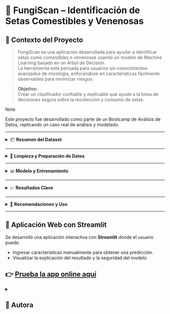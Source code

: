 # 🍄 FungiScan – Identificación de Setas Comestibles y Venenosas

## 🧩 Contexto del Proyecto

> FungiScan es una aplicación desarrollada para ayudar a identificar setas como comestibles o venenosas usando un modelo de Machine Learning basado en un Árbol de Decisión.  
La herramienta está pensada para usuarios sin conocimientos avanzados de micología, enfocándose en características fácilmente observables para minimizar riesgos.

> **Objetivo:**  
> Crear un clasificador confiable y explicable que ayude a la toma de decisiones segura sobre la recolección y consumo de setas.

> [!NOTE]  
> Este proyecto fue desarrollado como parte de un Bootcamp de Análisis de Datos, replicando un caso real de análisis y modelado.

---

<details>
<summary>📦 <strong>Resumen del Dataset</strong></summary>

El dataset utilizado es un conjunto clásico para identificación de hongos con características como:

- Forma y color del sombrero.
- Color y forma de las láminas.
- Características del tallo (anillos, superficie).
- Hábitat donde se encontró la seta.

Se eliminaron variables con “fuga de datos” (olor, color de esporas) para que el modelo sea más seguro y realista.

</details>

---

<details>
<summary>🧹 <strong>Limpieza y Preparación de Datos</strong></summary>

Para asegurar la calidad del modelo se aplicaron los siguientes pasos:

- Eliminación de variables poco fiables o difíciles de observar por usuarios.
- Codificación One-Hot de variables categóricas.
- Revisión y tratamiento de datos faltantes o inconsistentes.

> Se priorizó la usabilidad y seguridad, evitando características que requieran conocimientos técnicos avanzados.

</details>

---

<details>
<summary>📊 <strong>Modelo y Entrenamiento</strong></summary>

- Algoritmo: Árbol de Decisión, por su transparencia y capacidad explicativa.
- Objetivo: Minimizar falsos negativos (clasificar venenosas como comestibles).
- Optimización con GridSearchCV para mejorar hiperparámetros.
- Validación con métricas de precisión, recall y matriz de confusión.

</details>

---

<details>
<summary>📈 <strong>Resultados Clave</strong></summary>

- Alta precisión en clasificación con enfoque en seguridad.
- El modelo evita usar características subjetivas o poco fiables.
- Proporciona explicaciones claras para cada predicción.

</details>

---

<details>
<summary>🧭 <strong>Recomendaciones y Uso</strong></summary>

- Usar la app como herramienta de apoyo, **no como sustituto de un experto micólogo**.
- Ingresar características observables con cuidado para evitar errores.
- Consultar siempre con especialistas ante dudas o setas desconocidas.
- Ampliar el dataset y seguir refinando el modelo para mayor robustez.

</details>

---

## 🚀 Aplicación Web con Streamlit

Se desarrolló una aplicación interactiva con **Streamlit** donde el usuario puede:

- Ingresar características manualmente para obtener una predicción.
- Visualizar la explicación del resultado y la seguridad del modelo.
  
👉 [Prueba la app online aquí](https://fungiscan-eqh8bxu2ysfwrxoximq38a.streamlit.app/)
---

<details>
  <summary>
    <h2>👤 Autora</h2>
  </summary>

[![Rocío](https://img.shields.io/badge/@JimenezRoDA-GitHub-181717?logo=github&style=flat-square)](https://github.com/JimenezRoDA)  

---

![Python](https://img.shields.io/badge/Python-3.12.7-blue?logo=python)  
![Jupyter](https://img.shields.io/badge/Jupyter-Notebook-orange?logo=jupyter)  
![Streamlit](https://img.shields.io/badge/Streamlit-App-red?logo=streamlit)  
![Status](https://img.shields.io/badge/Status-Finished-brightgreen)

[🔝 Volver arriba](#-fungiscan--identificación-de-setas-comestibles-y-venenosas)
</details>
